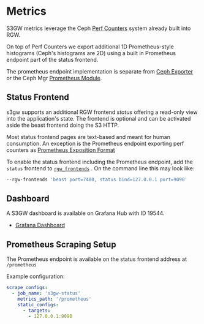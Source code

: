 [//]: <> (cSpell:ignoreRegExp /rgw[-_]\w+/)

# Metrics

S3GW metrics leverage the Ceph [Perf
Counters](https://docs.ceph.com/en/latest/dev/perf_counters/) system
already built into RGW.

On top of Perf Counters we export additional 1D Prometheus-style
histograms (Ceph's histograms are 2D) using a built in Prometheus
endpoint part of the status frontend.

The prometheus endpoint implementation is separate from [Ceph
Exporter](https://github.com/digitalocean/ceph_exporter) or the Ceph
Mgr [Prometheus
Module](https://docs.ceph.com/en/latest/mgr/prometheus/).

## Status Frontend

s3gw supports an additional RGW frontend *status* offering a read-only
view into the application's state. The frontend is optional and can be
activated aside the beast frontend doing the S3 HTTP.

Most status frontend pages are text-based and meant for human
consumption. An exception is the Prometheus endpoint exporting perf
counters as [Prometheus Exposition
Format](https://prometheus.io/docs/instrumenting/exposition_formats/)

To enable the status frontend including the Prometheus endpoint, add
the `status` frontend to
[`rgw_frontends`](https://docs.ceph.com/en/quincy/radosgw/config-ref/#confval-rgw_frontends)
. On the command line this may look like:

```sh
--rgw-frontends 'beast port=7480, status bind=127.0.0.1 port=9090'
```

## Dashboard

A S3GW dashboard is available on Grafana Hub with ID 19544.

- [Grafana Dashboard](https://grafana.com/grafana/dashboards/19544-s3gw/)

## Prometheus Scraping Setup

The Prometheus endpoint is available on the status frontend address at `/prometheus`

Example configuration:

```yaml
scrape_configs:
  - job_name: 's3gw-status'
    metrics_path: '/prometheus'
    static_configs:
      - targets:
        - 127.0.0.1:9090
```

